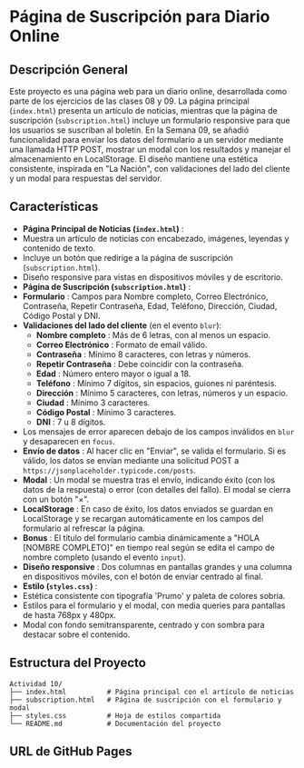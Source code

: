 # Página de Suscripción para Diario Online

## Descripción General

Este proyecto es una página web para un diario online, desarrollada como parte de los ejercicios de las clases 08 y 09. La página principal (`index.html`) presenta un artículo de noticias, mientras que la página de suscripción (`subscription.html`) incluye un formulario responsive para que los usuarios se suscriban al boletín. En la Semana 09, se añadió funcionalidad para enviar los datos del formulario a un servidor mediante una llamada HTTP POST, mostrar un modal con los resultados y manejar el almacenamiento en LocalStorage. El diseño mantiene una estética consistente, inspirada en "La Nación", con validaciones del lado del cliente y un modal para respuestas del servidor.

## Características

* **Página Principal de Noticias (`index.html`)** :
* Muestra un artículo de noticias con encabezado, imágenes, leyendas y contenido de texto.
* Incluye un botón que redirige a la página de suscripción (`subscription.html`).
* Diseño responsive para vistas en dispositivos móviles y de escritorio.
* **Página de Suscripción (`subscription.html`)** :
* **Formulario** : Campos para Nombre completo, Correo Electrónico, Contraseña, Repetir Contraseña, Edad, Teléfono, Dirección, Ciudad, Código Postal y DNI.
* **Validaciones del lado del cliente** (en el evento `blur`):
  * **Nombre completo** : Más de 6 letras, con al menos un espacio.
  * **Correo Electrónico** : Formato de email válido.
  * **Contraseña** : Mínimo 8 caracteres, con letras y números.
  * **Repetir Contraseña** : Debe coincidir con la contraseña.
  * **Edad** : Número entero mayor o igual a 18.
  * **Teléfono** : Mínimo 7 dígitos, sin espacios, guiones ni paréntesis.
  * **Dirección** : Mínimo 5 caracteres, con letras, números y un espacio.
  * **Ciudad** : Mínimo 3 caracteres.
  * **Código Postal** : Mínimo 3 caracteres.
  * **DNI** : 7 u 8 dígitos.
* Los mensajes de error aparecen debajo de los campos inválidos en `blur` y desaparecen en `focus`.
* **Envío de datos** : Al hacer clic en "Enviar", se valida el formulario. Si es válido, los datos se envían mediante una solicitud POST a `https://jsonplaceholder.typicode.com/posts`.
* **Modal** : Un modal se muestra tras el envío, indicando éxito (con los datos de la respuesta) o error (con detalles del fallo). El modal se cierra con un botón "×".
* **LocalStorage** : En caso de éxito, los datos enviados se guardan en LocalStorage y se recargan automáticamente en los campos del formulario al refrescar la página.
* **Bonus** : El título del formulario cambia dinámicamente a "HOLA [NOMBRE COMPLETO]" en tiempo real según se edita el campo de nombre completo (usando el evento `input`).
* **Diseño responsive** : Dos columnas en pantallas grandes y una columna en dispositivos móviles, con el botón de enviar centrado al final.
* **Estilo (`styles.css`)** :
* Estética consistente con tipografía 'Prumo' y paleta de colores sobria.
* Estilos para el formulario y el modal, con media queries para pantallas de hasta 768px y 480px.
* Modal con fondo semitransparente, centrado y con sombra para destacar sobre el contenido.

## Estructura del Proyecto

```
Actividad 10/
├── index.html          # Página principal con el artículo de noticias
├── subscription.html   # Página de suscripción con el formulario y modal
├── styles.css          # Hoja de estilos compartida
└── README.md           # Documentación del proyecto
```

## URL de GitHub Pages
